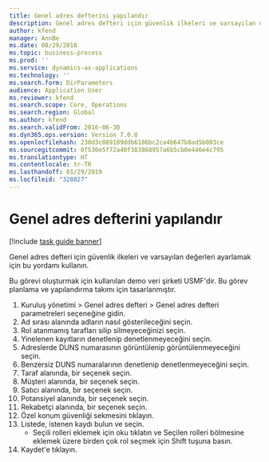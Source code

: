 ```yaml
---
title: Genel adres defterini yapılandır
description: Genel adres defteri için güvenlik ilkeleri ve varsayılan değerleri ayarlamak için bu yordamı kullanın.
author: kfend
manager: AnnBe
ms.date: 08/29/2018
ms.topic: business-process
ms.prod: ''
ms.service: dynamics-ax-applications
ms.technology: ''
ms.search.form: DirParameters
audience: Application User
ms.reviewer: kfend
ms.search.scope: Core, Operations
ms.search.region: Global
ms.author: kfend
ms.search.validFrom: 2016-06-30
ms.dyn365.ops.version: Version 7.0.0
ms.openlocfilehash: 230d3c089189ddb6186bc2ca4b647b8ad5b003ce
ms.sourcegitcommit: 0f530e5f72a40f383868957a6b5cb0e446e4c795
ms.translationtype: HT
ms.contentlocale: tr-TR
ms.lasthandoff: 01/29/2019
ms.locfileid: "328827"
---
```

# <a name="configure-the-global-address-book"></a>Genel adres defterini yapılandır

[!include [task guide banner](../../includes/task-guide-banner.md)]

Genel adres defteri için güvenlik ilkeleri ve varsayılan değerleri ayarlamak için bu yordamı kullanın. 

Bu görevi oluşturmak için kullanılan demo veri şirketi USMF'dir. Bu görev planlama ve yapılandırma takımı için tasarlanmıştır.

1. Kuruluş yönetimi > Genel adres defteri > Genel adres defteri parametreleri seçeneğine gidin.
2. Ad sırası alanında adların nasıl gösterileceğini seçin.
3. Rol atanmamış tarafları silip silmeyeceğinizi seçin.
4. Yinelenen kayıtların denetlenip denetlenmeyeceğini seçin.
5. Adreslerde DUNS numarasının görüntülenip görüntülenmeyeceğini seçin.
6. Benzersiz DUNS numaralarının denetlenip denetlenmeyeceğini seçin.
7. Taraf alanında, bir seçenek seçin.
8. Müşteri alanında, bir seçenek seçin.
9. Satıcı alanında, bir seçenek seçin.
10. Potansiyel alanında, bir seçenek seçin.
11. Rekabetçi alanında, bir seçenek seçin.
12. Özel konum güvenliği sekmesini tıklayın.
13. Listede, istenen kaydı bulun ve seçin.
    * Seçili rolleri eklemek için oku tıklatın ve Seçilen rolleri bölmesine eklemek üzere birden çok rol seçmek için Shift tuşuna basın.  
14. Kaydet'e tıklayın.

